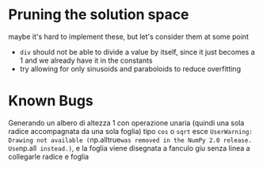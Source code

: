 # Pruning the solution space
maybe it's hard to implement these, but let's consider them at some point
- `div` should not be able to divide a value by itself, since it just becomes a 1 and we already have it in the constants
- try allowing for only sinusoids and paraboloids to reduce overfitting

# Known Bugs
Generando un albero di altezza 1 con operazione unaria (quindi una sola radice accompagnata da una sola foglia) tipo `cos` o `sqrt` esce `UserWarning: Drawing not available (`np.alltrue` was removed in the NumPy 2.0 release. Use `np.all` instead.)`, e la foglia viene disegnata a fanculo giu senza linea a collegarle radice e foglia